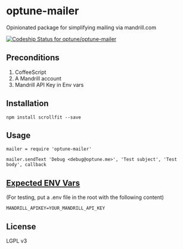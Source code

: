 optune-mailer
=============

Opinionated package for simplifying mailing via mandrill.com

[ ![Codeship Status for optune/optune-mailer](https://codeship.com/projects/9483dc80-0ba0-0133-52c5-265ef25499ca/status?branch=master)](https://codeship.com/projects/90874)

## Preconditions
1. CoffeeScript
2. A Mandrill account
3. Mandrill API Key in Env vars 


## Installation

    npm install scrollfit --save


## Usage
    mailer = require 'optune-mailer'

    mailer.sendText 'Debug <debug@optune.me>', 'Test subject', 'Test body', callback


## [Expected ENV Vars](http://12factor.net/config)
(For testing, put a .env file in the root with the following content)

    MANDRILL_APIKEY=YOUR_MANDRILL_API_KEY


## License
LGPL v3
